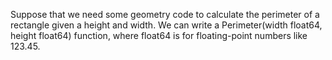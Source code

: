 Suppose that we need some geometry code to calculate the perimeter of a rectangle given a height and width. We can write a Perimeter(width float64, height float64) function, where float64 is for floating-point numbers like 123.45.